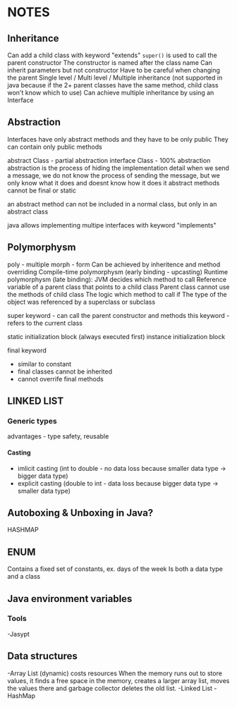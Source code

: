 # NOTES
## Inheritance
Can add a child class with keyword "extends"
`super()` is used to call the parent constructor
The constructor is named after the class name
Can inherit parameters but not constructor
Have to be careful when changing the parent
Single level / Multi level / Multiple inheritance (not supported in java because if the 2+ parent classes have the same method, child class won't know which to use)
Can achieve multiple inheritance by using an Interface
## Abstraction
Interfaces have only abstract methods and they have to be only public
They can contain only public methods


abstract Class - partial abstraction
interface Class - 100% abstraction
abstraction is the process of hiding the implementation detail
when we send a message, we do not know the process of sending the message, but we only know what it does and doesnt know how it does it
abstract methods cannot be final or static


an abstract method can not be included in a normal class, but only in an abstract class

java allows implementing multipe interfaces with keyword "implements"

## Polymorphysm
poly - multiple
morph - form
Can be achieved by inheritence and method overriding
Compile-time polymorphysm (early binding - upcasting)
Runtime polymorphysm (late binding): JVM decides which method to call
Reference variable of a parent class that points to a child class 
Parent class cannot use the methods of child class
The logic which method to call if The type of the object was referenced by a superclass or subclass

super keyword - can call the parent constructor and methods
this keyword - refers to the current class

static initialization block (always executed first)
instance initialization block

final keyword
 - similar to constant
 - final classes cannot be inherited
 - cannot overrife final methods

## LINKED LIST
### Generic types
advantages - type safety, reusable
#### Casting
- imlicit casting (int to double - no data loss because smaller data type -> bigger data type)
- explicit casting (double to int - data loss because bigger data type -> smaller data type)


## Autoboxing & Unboxing in Java?

HASHMAP
## ENUM
Contains a fixed set of constants, ex. days of the week
Is both a data type and a class

## Java environment variables
### Tools
-Jasypt

## Data structures
-Array List (dynamic) costs resources
When the memory runs out to store values, it finds a free space in the memory, creates a larger array list, moves the values there and garbage collector deletes the old list.
-Linked List
-HashMap